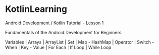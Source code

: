 # KotlinLearning

Android Development / Kotlin Tutorial - Lesson 1

Fundamentals of the Android Development for Beginners

Variables | Arrays | ArrayList | Set | Map - HashMap | Operator | Switch - When | Key - Value | For Each | If Loop | While Loop
